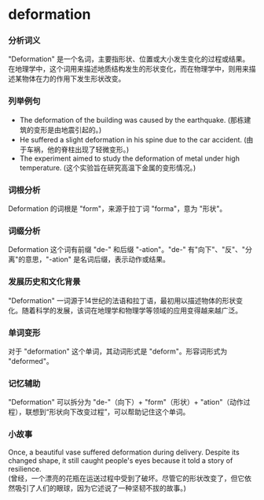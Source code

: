 # deformation

### 分析词义

  

"Deformation" 是一个名词，主要指形状、位置或大小发生变化的过程或结果。在地理学中，这个词用来描述地质结构发生的形状变化，而在物理学中，则用来描述某物体在力的作用下发生形状改变。

  

### 列举例句

  

*   The deformation of the building was caused by the earthquake. (那栋建筑的变形是由地震引起的。)
*   He suffered a slight deformation in his spine due to the car accident. (由于车祸，他的脊柱出现了轻微变形。)
*   The experiment aimed to study the deformation of metal under high temperature. (这个实验旨在研究高温下金属的变形情况。)

  

### 词根分析

  

Deformation 的词根是 "form"，来源于拉丁词 "forma"，意为 "形状"。

  

### 词缀分析

  

Deformation 这个词有前缀 "de-" 和后缀 "-ation"。"de-" 有"向下"、"反"、"分离"的意思，"-ation" 是名词后缀，表示动作或结果。

  

### 发展历史和文化背景

  

"Deformation" 一词源于14世纪的法语和拉丁语，最初用以描述物体的形状变化。随着科学的发展，该词在地理学和物理学等领域的应用变得越来越广泛。

  

### 单词变形

  

对于 "deformation" 这个单词，其动词形式是 "deform"。形容词形式为 "deformed"。

  

### 记忆辅助

  

"Deformation" 可以拆分为 "de-"（向下）+ "form"（形状）+ "ation"（动作过程），联想到“形状向下改变过程”，可以帮助记住这个单词。

  

### 小故事

  

Once, a beautiful vase suffered deformation during delivery. Despite its changed shape, it still caught people's eyes because it told a story of resilience.  
(曾经，一个漂亮的花瓶在运送过程中受到了破坏。尽管它的形状改变了，但它依然吸引了人们的眼球，因为它述说了一种坚韧不拔的故事。)
